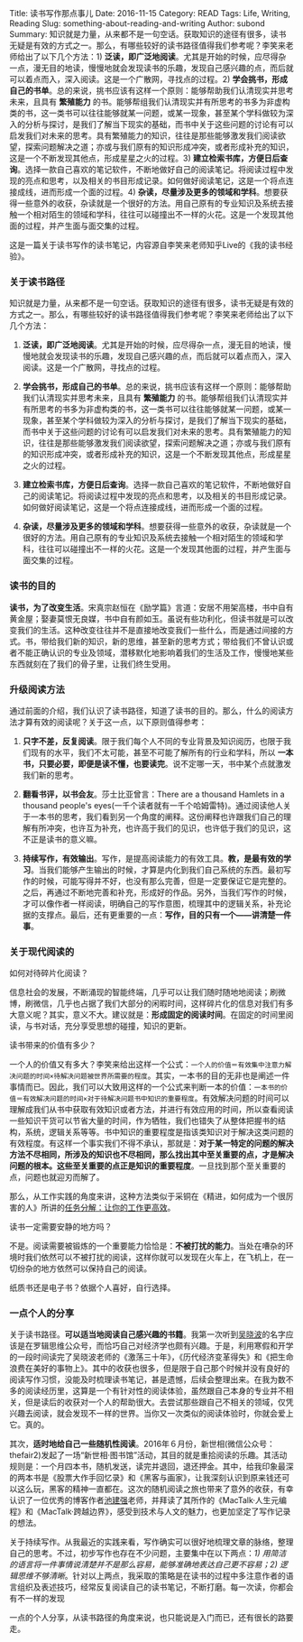 Title: 读书写作那点事儿
Date: 2016-11-15
Category: READ
Tags: Life, Writing, Reading
Slug: something-about-reading-and-writing
Author: subond
Summary: 知识就是力量，从来都不是一句空话。获取知识的途径有很多，读书无疑是有效的方式之一。那么，有哪些较好的读书路径值得我们参考呢？李笑来老师给出了以下几个方法：1) **泛读，即广泛地阅读**。尤其是开始的时候，应尽得杂一点，漫无目的地读，慢慢地就会发现读书的乐趣，发现自己感兴趣的点，而后就可以着点而入，深入阅读。这是一个广散网，寻找点的过程。2) **学会挑书，形成自己的书单**。总的来说，挑书应该有这样一个原则：能够帮助我们认清现实并思考未来，且具有 **繁殖能力** 的书。能够帮组我们认清现实并有所思考的书多为非虚构类的书，这一类书可以往往能够就某一问题，或某一现象，甚至某个学科做较为深入的分析与探讨，是我们了解当下现实的基础，而书中关于这些问题的讨论有可以启发我们对未来的思考。具有繁殖能力的知识，往往是那些能够激发我们阅读欲望，探索问题解决之道；亦或与我们原有的知识形成冲突，或者形成补充的知识，这是一个不断发现其他点，形成星星之火的过程。3) **建立检索书库，方便日后查询**。选择一款自己喜欢的笔记软件，不断地做好自己的阅读笔记。将阅读过程中发现的亮点和思考，以及相关的书目形成记录。如何做好阅读笔记，这是一个将点连接成线，进而形成一个面的过程。4) **杂读，尽量涉及更多的领域和学科**。想要获得一些意外的收获，杂读就是一个很好的方法。用自己原有的专业知识及系统去接触一个相对陌生的领域和学科，往往可以碰撞出不一样的火花。这是一个发现其他面的过程，并产生面与面交集的过程。

这是一篇关于读书写作的读书笔记，内容源自李笑来老师知乎Live的《我的读书经验》。

### 关于读书路径

知识就是力量，从来都不是一句空话。获取知识的途径有很多，读书无疑是有效的方式之一。那么，有哪些较好的读书路径值得我们参考呢？李笑来老师给出了以下几个方法：

1) **泛读，即广泛地阅读**。尤其是开始的时候，应尽得杂一点，漫无目的地读，慢慢地就会发现读书的乐趣，发现自己感兴趣的点，而后就可以着点而入，深入阅读。这是一个广散网，寻找点的过程。

2) **学会挑书，形成自己的书单**。总的来说，挑书应该有这样一个原则：能够帮助我们认清现实并思考未来，且具有 **繁殖能力** 的书。能够帮组我们认清现实并有所思考的书多为非虚构类的书，这一类书可以往往能够就某一问题，或某一现象，甚至某个学科做较为深入的分析与探讨，是我们了解当下现实的基础，而书中关于这些问题的讨论有可以启发我们对未来的思考。具有繁殖能力的知识，往往是那些能够激发我们阅读欲望，探索问题解决之道；亦或与我们原有的知识形成冲突，或者形成补充的知识，这是一个不断发现其他点，形成星星之火的过程。

3) **建立检索书库，方便日后查询**。选择一款自己喜欢的笔记软件，不断地做好自己的阅读笔记。将阅读过程中发现的亮点和思考，以及相关的书目形成记录。如何做好阅读笔记，这是一个将点连接成线，进而形成一个面的过程。

4) **杂读，尽量涉及更多的领域和学科**。想要获得一些意外的收获，杂读就是一个很好的方法。用自己原有的专业知识及系统去接触一个相对陌生的领域和学科，往往可以碰撞出不一样的火花。这是一个发现其他面的过程，并产生面与面交集的过程。

### 读书的目的

**读书，为了改变生活**。宋真宗赵恒在《励学篇》言道：安居不用架高楼，书中自有黄金屋；娶妻莫恨无良媒，书中自有颜如玉。虽说有些功利化，但读书就是可以改变我们的生活。这种改变往往并不是直接地改变我们一些什么，而是通过间接的方式。书，带给我们新的知识，新的思维，甚至新的思考方式；带给我们不曾认识或者不能正确认识的专业及领域，潜移默化地影响着我们的生活及工作，慢慢地某些东西就刻在了我们的骨子里，让我们终生受用。

### 升级阅读方法

通过前面的介绍，我们认识了读书路径，知道了读书的目的。那么，什么的阅读方法才算有效的阅读呢？关于这一点，以下原则值得参考：

1) **只字不差，反复阅读**。限于我们每个人不同的专业背景及知识阅历，也限于我们现有的水平，我们不太可能，甚至不可能了解所有的行业和学科，所以 **一本书，只要必要，即便是读不懂，也要读完**。说不定哪一天，书中某个点就激发我们新的思考。

2) **翻看书评，以书会友**。莎士比亚曾言：There are a thousand Hamlets in a thousand people's eyes(一千个读者就有一千个哈姆雷特)。通过阅读他人关于一本书的思考，我们看到另一个角度的阐释。这份阐释也许跟我们自己的理解有所冲突，也许互为补充，也许高于我们的见识，也许低于我们的见识，这不正是读书的意义嘛。

3) **持续写作，有效输出**。写作，是提高阅读能力的有效工具。**教，是最有效的学习**。当我们能够产生输出的时候，才算是内化到我们自己系统的东西。最初写作的时候，可能写得并不好，也没有那么完善，但是一定要保证它是完整的。之后，再通过不断地完善和补充，形成好的作品。另外，当我们写作的时候，才可以像作者一样阅读，明确自己的写作意图，梳理其中的逻辑关系，补充论据的支撑点。最后，还有更重要的一点：**写作，目的只有一个——讲清楚一件事**。

### 关于现代阅读的

如何对待碎片化阅读？

信息社会的发展，不断涌现的智能终端，几乎可以让我们随时随地地阅读；刷微博，刷微信，几乎也占据了我们大部分的闲暇时间，这样碎片化的信息对我们有多大意义呢？其实，意义不大。建议就是：**形成固定的阅读时间**。在固定的时间里阅读，与书对话，充分享受思想的碰撞，知识的更新。

读书带来的价值有多少？

一个人的价值又有多大？李笑来给出这样一个公式：`一个人的价值＝有效集中注意力解决问题的时间×待解决问题被世界所需要的程度`。其实，一本书的目的无非也是阐述一件事情而已。因此，我们可以大致用这样的一个公式来判断一本的价值：`一本书的价值＝有效解决问题的时间×对于待解决问题书中知识的重要程度`。有效解决问题的时间可以理解成我们从书中获取有效知识或者方法，并进行有效应用的时间，所以查看阅读一些知识干货可以节省大量的时间，作为牺牲，我们也错失了从整体把握书的结构，系统，逻辑关系等等。书中知识的重要程度是指该类知识对于解决这类问题的有效程度。有这样一个事实我们不得不承认，那就是：**对于某一特定的问题的解决方法不尽相同，所涉及的知识也不尽相同，那么找出其中至关重要的点，才是解决问题的根本。这些至关重要的点正是知识的重要程度**。一旦找到那个至关重要的点，问题也就迎刃而解了。

那么，从工作实践的角度来讲，这种方法类似于采铜在《精进，如何成为一个很厉害的人》所讲的[任务分解：让你的工作更高效](G05.md)。

读书一定需要安静的地方吗？

不是。阅读需要被锻炼的一个重要能力恰恰是：**不被打扰的能力**。当处在嘈杂的环境时我们依然可以不被打扰的阅读，这样你就可以发现在火车上，在飞机上，在一切纷杂的地方依然可以保持自己的阅读。

纸质书还是电子书？依据个人喜好，自行选择。


### 一点个人的分享

关于读书路径。**可以适当地阅读自己感兴趣的书籍**。我第一次听到[吴晓波](http://baike.baidu.com/link?url=Rw3AuWewnKjf7ErRS6EHVrqjOn_HUVw5Y2u22jqxn4UOqnvIowi7hZhX_JSLpZkBhceAFGJpe0oULgLkmsCoFK-4u8dGwx7WysGjg9CX_URWjj5VUhVQjwyIU6FCkjFT)的名字应该是在罗辑思维公众号，而恰巧自己对经济学也颇有兴趣。于是，利用寒假和开学的一段时间读完了吴晓波老师的《激荡三十年》，《历代经济变革得失》和《把生命浪费在美好的事物上》。其中的收获也很多，但是限于自己那个时候并没有良好的阅读写作习惯，没能及时梳理读书笔记，甚是遗憾，后续会整理出来。在我为数不多的阅读经历里，这算是一个有针对性的阅读体验，虽然跟自己本身的专业并不相关，但是读后的收获对一个人的帮助很大。去尝试那些跟自己不相关的领域，仅凭兴趣去阅读，就会发现不一样的世界。当你又一次类似的阅读体验时，你就会爱上它。真的。

其次，**适时地给自己一些随机性阅读**。2016年６月份，新世相(微信公众号：thefair2)发起了一场“新世相·图书馆”活动，其目的就是重拾阅读的乐趣。其活动规则是：一个月四本书，随机发送，读完并退回，退还押金。其中，给我印象最深的两本书是《股票大作手回忆录》和《黑客与画家》，让我深刻认识到原来钱还可以这么玩，黑客的精神一直都在。这次的随机阅读之旅也带来了意外的收获，有幸认识了一位优秀的博客作者[池建强](http://baike.baidu.com/link?url=PZ71FiEesaVkYuRGlUQwRqtQGhu0y6xqXI5LaXhuTXzpIR07c-Ho0qusoP0D_bxJ5SXbTLsFhSQK-UgNYquXh0M458T1jdz4qy3DPC185HODWbccJVE8PTqfYN9WBJSQ)老师，并拜读了其所作的《MacTalk·人生元编程》和《MacTalk·跨越边界》，感受到技术与人文的魅力，也更加坚定了写作记录的想法。

关于持续写作。从我最近的实践来看，写作确实可以很好地梳理文章的脉络，整理自己的思考。不过，初步写作也存在不少问题，主要集中在以下两点：*1) 用简洁的语言将一件事情说清楚并不是那么容易，能够准确地表达自己更不容易；2) 逻辑思维不够清晰*。针对以上两点，我采取的策略是在读书的过程中多注意作者的语言组织及表述技巧，经常反复阅读自己的读书笔记，不断打磨。每一次读，你都会有不一样的发现

一点的个人分享，从读书路径的角度来说，也只能说是入门而已，还有很长的路要走。
